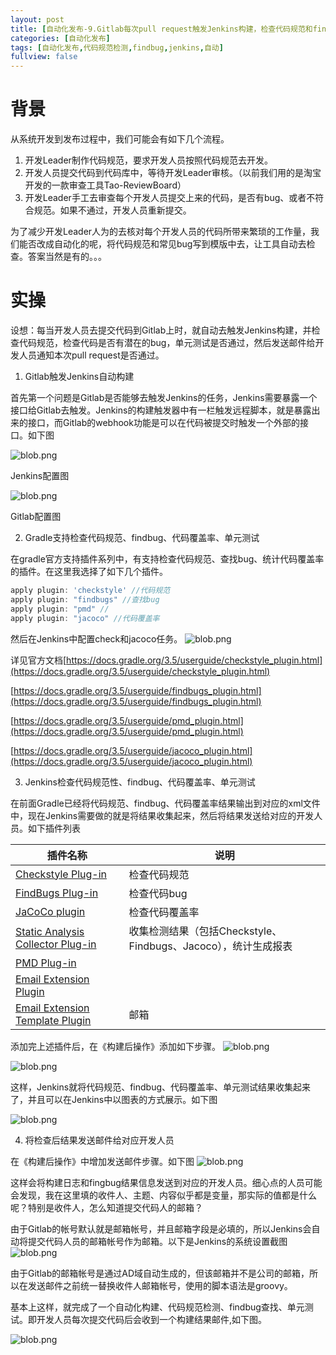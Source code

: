 ```yaml
---
layout: post
title: [自动化发布-9.Gitlab每次pull request触发Jenkins构建，检查代码规范和findbug]
categories: [自动化发布]
tags: [自动化发布,代码规范检测,findbug,jenkins,自动]
fullview: false
---
```

# 背景

从系统开发到发布过程中，我们可能会有如下几个流程。

1. 开发Leader制作代码规范，要求开发人员按照代码规范去开发。
2. 开发人员提交代码到代码库中，等待开发Leader审核。（以前我们用的是淘宝开发的一款审查工具Tao-ReviewBoard）
3. 开发Leader手工去审查每个开发人员提交上来的代码，是否有bug、或者不符合规范。如果不通过，开发人员重新提交。

为了减少开发Leader人为的去核对每个开发人员的代码所带来繁琐的工作量，我们能否改成自动化的呢，将代码规范和常见bug写到模版中去，让工具自动去检查。答案当然是有的。。。

# 实操

设想：每当开发人员去提交代码到Gitlab上时，就自动去触发Jenkins构建，并检查代码规范，检查代码是否有潜在的bug，单元测试是否通过，然后发送邮件给开发人员通知本次pull request是否通过。

1. Gitlab触发Jenkins自动构建

首先第一个问题是Gitlab是否能够去触发Jenkins的任务，Jenkins需要暴露一个接口给Gitlab去触发。Jenkins的构建触发器中有一栏触发远程脚本，就是暴露出来的接口，而Gitlab的webhook功能是可以在代码被提交时触发一个外部的接口。如下图

![blob.png](http://file.ctosb.com/upload/image/20170429/1493451625372083131.png "1493451625372083131.png")

Jenkins配置图

![blob.png](http://file.ctosb.com/upload/image/20170429/1493451708125058216.png "1493451708125058216.png")

Gitlab配置图

2. Gradle支持检查代码规范、findbug、代码覆盖率、单元测试

在gradle官方支持插件系列中，有支持检查代码规范、查找bug、统计代码覆盖率的插件。在这里我选择了如下几个插件。
```gradle
apply plugin: 'checkstyle' //代码规范
apply plugin: "findbugs" //查找bug
apply plugin: "pmd" //
apply plugin: "jacoco" //代码覆盖率
```

然后在Jenkins中配置check和jacoco任务。
![blob.png](http://file.ctosb.com/upload/image/20170429/1493452593588003599.png "1493452593588003599.png")

详见官方文档[https://docs.gradle.org/3.5/userguide/checkstyle_plugin.html](https://docs.gradle.org/3.5/userguide/checkstyle_plugin.html)

[https://docs.gradle.org/3.5/userguide/findbugs_plugin.html](https://docs.gradle.org/3.5/userguide/findbugs_plugin.html)

[https://docs.gradle.org/3.5/userguide/pmd_plugin.html](https://docs.gradle.org/3.5/userguide/pmd_plugin.html)

[https://docs.gradle.org/3.5/userguide/jacoco_plugin.html](https://docs.gradle.org/3.5/userguide/jacoco_plugin.html)

3. Jenkins检查代码规范性、findbug、代码覆盖率、单元测试

在前面Gradle已经将代码规范、findbug、代码覆盖率结果输出到对应的xml文件中，现在Jenkins需要做的就是将结果收集起来，然后将结果发送给对应的开发人员。如下插件列表  

|插件名称|说明|
|-|-|
|[Checkstyle Plug-in](http://wiki.jenkins-ci.org/x/GYCGAQ)|检查代码规范|
|[FindBugs Plug-in](http://wiki.jenkins-ci.org/x/GYAs)|检查代码bug|
|[JaCoCo plugin](https://wiki.jenkins-ci.org/display/JENKINS/JaCoCo+Plugin)|检查代码覆盖率|
|[Static Analysis Collector Plug-in](http://wiki.jenkins-ci.org/x/tgeIAg)|收集检测结果（包括Checkstyle、Findbugs、Jacoco），统计生成报表|
|[PMD Plug-in](http://wiki.jenkins-ci.org/x/GAAHAQ)| |
|[Email Extension Plugin](http://wiki.jenkins-ci.org/display/JENKINS/Email-ext+plugin)| |
|[Email Extension Template Plugin](https://wiki.jenkins-ci.org/display/JENKINS/Email-ext+Template+Plugin)| 邮箱|

添加完上述插件后，在《构建后操作》添加如下步骤。
![blob.png](http://file.ctosb.com/upload/image/20170429/1493453783559040557.png "1493453783559040557.png")

![blob.png](http://file.ctosb.com/upload/image/20170429/1493453815023061168.png "1493453815023061168.png")

这样，Jenkins就将代码规范、findbug、代码覆盖率、单元测试结果收集起来了，并且可以在Jenkins中以图表的方式展示。如下图

![blob.png](http://file.ctosb.com/upload/image/20170429/1493454092111079282.png "1493454092111079282.png")

4. 将检查后结果发送邮件给对应开发人员

在《构建后操作》中增加发送邮件步骤。如下图
![blob.png](http://file.ctosb.com/upload/image/20170429/1493454264891093441.png "1493454264891093441.png")

这样会将构建日志和fingbug结果信息发送到对应的开发人员。细心点的人员可能会发现，我在这里填的收件人、主题、内容似乎都是变量，那实际的值都是什么呢？特别是收件人，怎么知道提交代码人的邮箱？

由于Gitlab的帐号默认就是邮箱帐号，并且邮箱字段是必填的，所以Jenkins会自动将提交代码人员的邮箱帐号作为邮箱。以下是Jenkins的系统设置截图
![blob.png](http://file.ctosb.com/upload/image/20170429/1493455284543029875.png "1493455284543029875.png")

由于Gitlab的邮箱帐号是通过AD域自动生成的，但该邮箱并不是公司的邮箱，所以在发送邮件之前统一替换收件人邮箱帐号，使用的脚本语法是groovy。

基本上这样，就完成了一个自动化构建、代码规范检测、findbug查找、单元测试。即开发人员每次提交代码后会收到一个构建结果邮件,如下图。

![blob.png](http://file.ctosb.com/upload/image/20170429/1493456045247065558.png "1493456045247065558.png")

